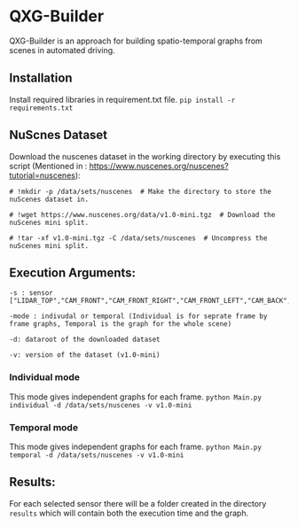 # QXG-Builder
QXG-Builder is an approach for building spatio-temporal graphs from scenes in automated driving.
## Installation
Install required libraries in requirement.txt file.
```pip install -r requirements.txt```
## NuScnes Dataset
Download the nuscenes dataset in the working directory by executing this script (Mentioned in : https://www.nuscenes.org/nuscenes?tutorial=nuscenes):
```
# !mkdir -p /data/sets/nuscenes  # Make the directory to store the nuScenes dataset in.

# !wget https://www.nuscenes.org/data/v1.0-mini.tgz  # Download the nuScenes mini split.

# !tar -xf v1.0-mini.tgz -C /data/sets/nuscenes  # Uncompress the nuScenes mini split.
```
## Execution Arguments:
``` 
-s : sensor ["LIDAR_TOP","CAM_FRONT","CAM_FRONT_RIGHT","CAM_FRONT_LEFT","CAM_BACK","CAM_BACK_RIGHT","CAM_BACK_LEFT"]

-mode : indivudal or temporal (Individual is for seprate frame by frame graphs, Temporal is the graph for the whole scene)

-d: dataroot of the downloaded dataset 

-v: version of the dataset (v1.0-mini)
``` 

### Individual mode
This mode gives independent graphs for each frame.
```python Main.py individual -d /data/sets/nuscenes -v v1.0-mini```
### Temporal mode
This mode gives independent graphs for each frame.
```python Main.py temporal -d /data/sets/nuscenes -v v1.0-mini```

## Results:
For each selected sensor there will be a folder created in the directory ```results``` which will contain both the execution time and the graph.
